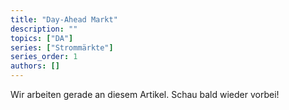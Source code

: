 ```yaml
---
title: "Day-Ahead Markt"
description: ""
topics: ["DA"]
series: ["Strommärkte"]
series_order: 1
authors: []
---
```


Wir arbeiten gerade an diesem Artikel. Schau bald wieder vorbei!
